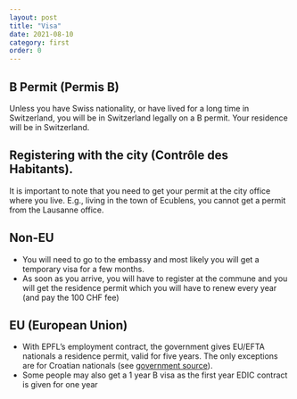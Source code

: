 ```yaml
---
layout: post
title: "Visa"
date: 2021-08-10
category: first
order: 0
---
```


## B Permit (Permis B)
Unless you have Swiss nationality, or have lived for a long time in Switzerland, you will be in Switzerland legally on a B permit. Your residence will be in Switzerland.

## Registering with the city (Contrôle des Habitants).
It is important to note that you need to get your permit at the city office where you live. E.g., living in the town of Ecublens, you cannot get a permit from the Lausanne office.

## Non-EU
* You will need to go to the embassy and most likely you will get a temporary visa for a few months.
* As soon as you arrive, you will have to register at the commune and you will get the residence permit which you will have to renew every year (and pay the 100 CHF fee)

## EU (European Union)
* With EPFL’s employment contract, the government gives EU/EFTA nationals a residence permit, valid for five years. The only exceptions are for Croatian nationals (see [government source](https://www.sem.admin.ch/sem/en/home/themen/aufenthalt/eu_efta/ausweis_b_eu_efta.html)).
* Some people may also get a 1 year B visa as the first year EDIC contract is given for one year

